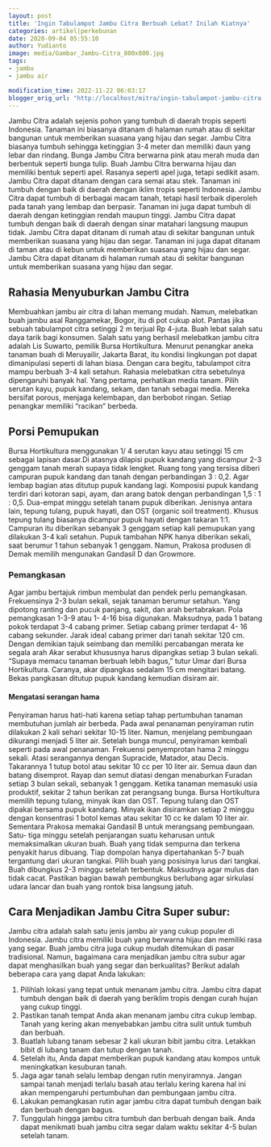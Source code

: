 ```yaml
---
layout: post
title: 'Ingin Tabulampot Jambu Citra Berbuah Lebat? Inilah Kiatnya'
categories: artikel|perkebunan
date: 2020-09-04 05:55:10
author: Yudianto
image: media/Gambar_Jambu-Citra_800x800.jpg
tags:
- jambu
- jambu air

modification_time: 2022-11-22 06:03:17
blogger_orig_url: "http://localhost/mitra/ingin-tabulampot-jambu-citra-berbuah.html"
---
```


Jambu Citra adalah sejenis pohon yang tumbuh di daerah tropis seperti
Indonesia. Tanaman ini biasanya ditanam di halaman rumah atau di sekitar
bangunan untuk memberikan suasana yang hijau dan segar. Jambu Citra biasanya
tumbuh sehingga ketinggian 3-4 meter dan memiliki daun yang lebar dan rindang.
Bunga Jambu Citra berwarna pink atau merah muda dan berbentuk seperti bunga
tulip. Buah Jambu Citra berwarna hijau dan memiliki bentuk seperti apel.
Rasanya seperti apel juga, tetapi sedikit asam. Jambu Citra dapat ditanam
dengan cara semai atau stek. Tanaman ini tumbuh dengan baik di daerah dengan
iklim tropis seperti Indonesia. Jambu Citra dapat tumbuh di berbagai macam
tanah, tetapi hasil terbaik diperoleh pada tanah yang lembap dan berpasir.
Tanaman ini juga dapat tumbuh di daerah dengan ketinggian rendah maupun
tinggi. Jambu Citra dapat tumbuh dengan baik di daerah dengan sinar matahari
langsung maupun tidak. Jambu Citra dapat ditanam di rumah atau di sekitar
bangunan untuk memberikan suasana yang hijau dan segar. Tanaman ini juga dapat
ditanam di taman atau di kebun untuk memberikan suasana yang hijau dan segar.
Jambu Citra dapat ditanam di halaman rumah atau di sekitar bangunan untuk
memberikan suasana yang hijau dan segar.

## Rahasia Menyuburkan Jambu Citra

Membuahkan jambu air citra di lahan memang mudah. Namun, melebatkan buah jambu
asal Ranggamekar, Bogor, itu di pot cukup alot. Pantas jika sebuah tabulampot
citra setinggi 2 m terjual Rp 4-juta. Buah lebat salah satu daya tarik bagi
konsumen. Salah satu yang berhasil melebatkan jambu citra adalah Lis Suwarto,
pemilik Bursa Hortikultura. Menurut penangkar aneka tanaman buah di
Meruyailir, Jakarta Barat, itu kondisi lingkungan pot dapat dimanipulasi
seperti di lahan biasa. Dengan cara begitu, tabulampot citra mampu berbuah 3-4
kali setahun. Rahasia melebatkan citra sebetulnya dipengaruhi banyak hal. Yang
pertama, perhatikan media tanam. Pilih serutan kayu, pupuk kandang, sekam, dan
tanah sebagai media. Mereka bersifat porous, menjaga kelembapan, dan berbobot
ringan. Setiap penangkar memiliki “racikan” berbeda.

## Porsi Pemupukan

Bursa Hortikultura menggunakan 1/ 4 serutan kayu atau setinggi 15 cm sebagai
lapisan dasar.Di atasnya dilapisi pupuk kandang yang dicampur 2-3 genggam
tanah merah supaya tidak lengket. Ruang tong yang tersisa diberi campuran
pupuk kandang dan tanah dengan perbandingan 3 : 0,2. Agar lembap bagian atas
ditutup pupuk kandang lagi. Komposisi pupuk kandang terdiri dari kotoran sapi,
ayam, dan arang batok dengan perbandingan 1,5 : 1 : 0,5. Dua-empat minggu
setelah tanam pupuk diberikan. Jenisnya antara lain, tepung tulang, pupuk
hayati, dan OST {organic soil treatment). Khusus tepung tulang biasanya
dicampur pupuk hayati dengan takaran 1:1. Campuran itu diberikan sebanyak 3
genggam setiap kali pemupukan yang dilakukan 3-4 kali setahun. Pupuk tambahan
NPK hanya diberikan sekali, saat berumur 1 tahun sebanyak 1 genggam. Namun,
Prakosa produsen di Demak memilih mengunakan Gandasil D dan Growmore.

### Pemangkasan

Agar jambu bertajuk rimbun membulat dan pendek perlu pemangkasan. Frekuensinya
2-3 bulan sekali, sejak tanaman berumur setahun. Yang dipotong ranting dan
pucuk panjang, sakit, dan arah bertabrakan. Pola pemangkasan 1-3-9 atau 1-
4-16 bisa digunakan. Maksudnya, pada 1 batang pokok terdapat 3-4 cabang
primer. Setiap cabang primer terdapat 4- 16 cabang sekunder. Jarak ideal
cabang primer dari tanah sekitar 120 cm. Dengan demikian tajuk seimbang dan
memiliki percabangan merata ke segala arah Akar serabut khususnya harus
dipangkas setiap 3 bulan sekali. “Supaya memacu tanaman berbuah lebih bagus,”
tutur Umar dari Bursa Hortikultura. Caranya, akar dipangkas sedalam 15 cm
mengitari batang. Bekas pangkasan ditutup pupuk kandang kemudian disiram air.

#### Mengatasi serangan hama

Penyiraman harus hati-hati karena setiap tahap pertumbuhan tanaman membutuhan
jumlah air berbeda. Pada awal penanaman penyiraman rutin dilakukan 2 kali
sehari sekitar 10-15 liter. Namun, menjelang pembungaan dikurangi menjadi 5
liter air. Setelah bunga muncul, penyiraman kembali seperti pada awal
penanaman. Frekuensi penyemprotan hama 2 minggu sekali. Atasi serangannya
dengan Supracide, Matador, atau Decis. Takarannya 1 tutup botol atau sekitar
10 cc per 10 liter air. Semua daun dan batang disemprot. Rayap dan semut
diatasi dengan menaburkan Furadan setiap 3 bulan sekali, sebanyak 1 genggam.
Ketika tanaman memasuki usia produktif, sekitar 2 tahun berikan zat perangsang
bunga. Bursa Hortikultura memilih tepung tulang, minyak ikan dan OST. Tepung
tulang dan OST dipakai bersama pupuk kandang. Minyak ikan disiramkan setiap 2
minggu dengan konsentrasi 1 botol kemas atau sekitar 10 cc ke dalam 10 liter
air. Sementara Prakosa memakai Gandasil B untuk merangsang pembungaan. Satu-
tiga minggu setelah penjarangan suatu keharusan untuk memaksimalkan ukuran
buah. Buah yang tidak sempurna dan terkena penyakit harus dibuang. Tiap
dompolan hanya dipertahankan 5-7 buah tergantung dari ukuran tangkai. Pilih
buah yang posisinya lurus dari tangkai. Buah dibungkus 2-3 minggu setelah
terbentuk. Maksudnya agar mulus dan tidak cacat. Pastikan bagian bawah
pembungkus berlubang agar sirkulasi udara lancar dan buah yang rontok bisa
langsung jatuh.

## Cara Menjadikan Jambu Citra Super subur:

Jambu citra adalah salah satu jenis jambu air yang cukup populer di Indonesia.
Jambu citra memiliki buah yang berwarna hijau dan memiliki rasa yang segar.
Buah jambu citra juga cukup mudah ditemukan di pasar tradisional. Namun,
bagaimana cara menjadikan jambu citra subur agar dapat menghasilkan buah yang
segar dan berkualitas? Berikut adalah beberapa cara yang dapat Anda lakukan:

  1. Pilihlah lokasi yang tepat untuk menanam jambu citra. Jambu citra dapat tumbuh dengan baik di daerah yang beriklim tropis dengan curah hujan yang cukup tinggi.
  2. Pastikan tanah tempat Anda akan menanam jambu citra cukup lembap. Tanah yang kering akan menyebabkan jambu citra sulit untuk tumbuh dan berbuah.
  3. Buatlah lubang tanam sebesar 2 kali ukuran bibit jambu citra. Letakkan bibit di lubang tanam dan tutup dengan tanah.
  4. Setelah itu, Anda dapat memberikan pupuk kandang atau kompos untuk meningkatkan kesuburan tanah.
  5. Jaga agar tanah selalu lembap dengan rutin menyiramnya. Jangan sampai tanah menjadi terlalu basah atau terlalu kering karena hal ini akan mempengaruhi pertumbuhan dan pembungaan jambu citra.
  6. Lakukan pemangkasan rutin agar jambu citra dapat tumbuh dengan baik dan berbuah dengan bagus.
  7. Tunggulah hingga jambu citra tumbuh dan berbuah dengan baik. Anda dapat menikmati buah jambu citra segar dalam waktu sekitar 4-5 bulan setelah tanam.


